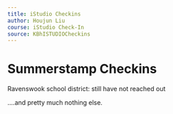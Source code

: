 ```yaml
---
title: iStudio Checkins
author: Houjun Liu
course: iStudio Check-In
source: KBhISTUDIOCheckins
---
```


# Summerstamp Checkins
Ravenswook school district: still have not reached out

....and pretty much nothing else.

